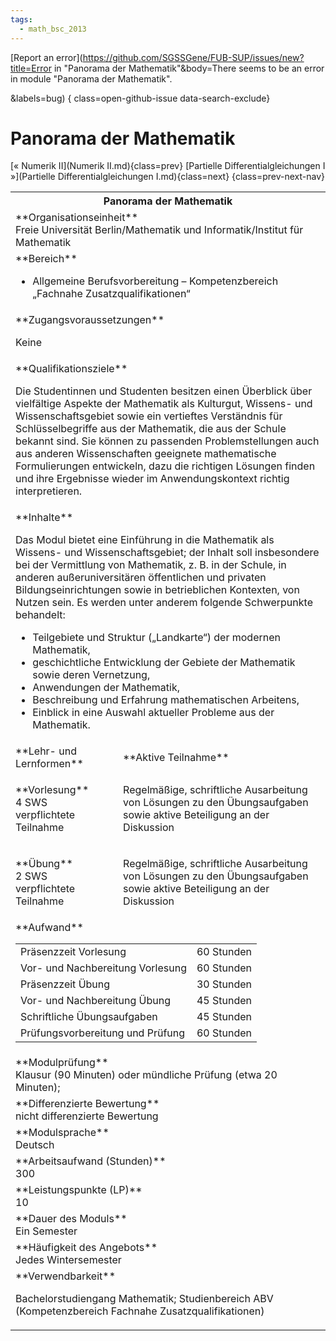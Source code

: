 ```yaml
---
tags:
  - math_bsc_2013
---
```

[Report an error](https://github.com/SGSSGene/FUB-SUP/issues/new?title=Error in "Panorama der Mathematik"&body=There seems to be an error in module "Panorama der Mathematik".

<Describe here a slightly more detailed description of what is wrong>&labels=bug)
{ class=open-github-issue data-search-exclude}

# Panorama der Mathematik

[« Numerik II](Numerik II.md){class=prev}
[Partielle Differentialgleichungen I »](Partielle Differentialgleichungen I.md){class=next}
{class=prev-next-nav}

<table markdown id="moduledesc">
<tr markdown class="moduledesc_head"><th colspan="2">Panorama der Mathematik </th></tr>
<tr markdown><td colspan="2">**Organisationseinheit**   <br>Freie Universität Berlin/Mathematik und Informatik/Institut für Mathematik</td></tr>

<tr markdown><td colspan="2">**Bereich**<br>


- Allgemeine Berufsvorbereitung – Kompetenzbereich „Fachnahe Zusatzqualifikationen“

</td></tr>

<tr markdown><td colspan="2">**Zugangsvoraussetzungen** <br>

Keine


</td></tr>
<tr markdown><td colspan="2">**Qualifikationsziele**    <br>

Die Studentinnen und Studenten besitzen einen Überblick über vielfältige
Aspekte der Mathematik als Kulturgut, Wissens- und Wissenschaftsgebiet sowie
ein vertieftes Verständnis für Schlüsselbegriffe aus der Mathematik, die aus
der Schule bekannt sind. Sie können zu passenden Problemstellungen auch aus
anderen Wissenschaften geeignete mathematische Formulierungen entwickeln,
dazu die richtigen Lösungen finden und ihre Ergebnisse wieder im
Anwendungskontext richtig interpretieren.


</td></tr>
<tr markdown><td colspan="2">**Inhalte**                <br>

Das Modul bietet eine Einführung in die Mathematik als Wissens- und
Wissenschaftsgebiet; der Inhalt soll insbesondere bei der Vermittlung von
Mathematik, z. B. in der Schule, in anderen außeruniversitären öffentlichen
und privaten Bildungseinrichtungen sowie in betrieblichen Kontexten, von
Nutzen sein. Es werden unter anderem folgende Schwerpunkte behandelt:

- Teilgebiete und Struktur („Landkarte“) der modernen Mathematik,
- geschichtliche Entwicklung der Gebiete der Mathematik sowie deren
  Vernetzung,
- Anwendungen der Mathematik,
- Beschreibung und Erfahrung mathematischen Arbeitens,
- Einblick in eine Auswahl aktueller Probleme aus der Mathematik.


</td></tr>

<tr markdown><td>**Lehr- und Lernformen**</td><td>**Aktive Teilnahme**</td></tr>
<tr markdown><td> **Vorlesung** <br>4 SWS <br> verpflichtete Teilnahme</td><td>

Regelmäßige, schriftliche Ausarbeitung von Lösungen zu den Übungsaufgaben sowie aktive Beteiligung an der Diskussion
</td></tr>
<tr markdown><td> **Übung** <br>2 SWS <br> verpflichtete Teilnahme</td><td>

Regelmäßige, schriftliche Ausarbeitung von Lösungen zu den Übungsaufgaben sowie aktive Beteiligung an der Diskussion
</td></tr>
<tr markdown><td colspan="2">**Aufwand**                <br>
<table class="aufwand_table">
<tr><td>Präsenzzeit Vorlesung</td><td>60 Stunden</td></tr>
<tr><td>Vor- und Nachbereitung Vorlesung</td><td>60 Stunden</td></tr>
<tr><td>Präsenzzeit Übung</td><td>30 Stunden</td></tr>
<tr><td>Vor- und Nachbereitung Übung</td><td>45 Stunden</td></tr>
<tr><td>Schriftliche Übungsaufgaben</td><td>45 Stunden</td></tr>
<tr><td>Prüfungsvorbereitung und Prüfung</td><td>60 Stunden</td></tr>
</table>

</td></tr>
<tr markdown><td colspan="2">**Modulprüfung**             <br>Klausur (90 Minuten) oder mündliche Prüfung (etwa 20 Minuten);


</td></tr>
<tr markdown><td colspan="2">**Differenzierte Bewertung** <br>nicht differenzierte Bewertung

</td></tr>
<tr markdown><td colspan="2">**Modulsprache**             <br>Deutsch</td></tr>
<tr markdown><td colspan="2">**Arbeitsaufwand (Stunden)** <br>300</td></tr>
<tr markdown><td colspan="2">**Leistungspunkte (LP)**     <br>10</td></tr>
<tr markdown><td colspan="2">**Dauer des Moduls**         <br>Ein Semester</td></tr>
<tr markdown><td colspan="2">**Häufigkeit des Angebots**  <br>Jedes Wintersemester</td></tr>
<tr markdown><td colspan="2">**Verwendbarkeit**           <br>

Bachelorstudiengang Mathematik; Studienbereich ABV (Kompetenzbereich
Fachnahe Zusatzqualifikationen)


</td></tr>

</table>
